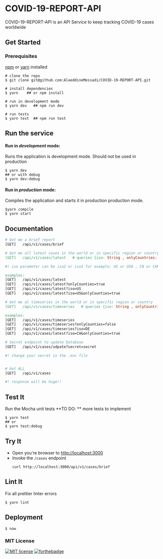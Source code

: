# COVID-19-REPORT-API

COVID-19-REPORT-API is an API Service to keep tracking  COVID-19 cases worldwide

[Preview]:https://covid-19-report-api.now.sh/	"Production link"


## Get Started

### Prerequisites
 [npm](https://www.npmjs.com/get-npm) or [yarn](https://yarnpkg.com/en/docs/install) installed

```shell
# clone the repo
$ git clone git@github.com:AlaeddineMessadi/COVID-19-REPORT-API.git

# install dependencies
$ yarn    ## or npm install

# run in development mode
$ yarn dev   ## npm run dev

# run tests
$ yarn test  ## npm run test
```



## Run the service
#### Run in *development* mode:
Runs the application is development mode. Should not be used in production

```shell
$ yarn dev
## or with debug
$ yarn dev:debug
```

#### Run in *production* mode:

Compiles the application and starts it in production production mode.

```shell
$yarn compile
$ yarn start
```

## Documentation



```makefile
# Get me a brief report
[GET]   /api/v1/cases/brief

# Get me all latest cases in the world or in specific region or country
[GET]   /api/v1/cases/latest   # queries {iso: String , onlyCountries: Boolean}

#! iso parameter can be iso2 or iso3 for example: US or USA , CN or CHN

examples:
[GET]   /api/v1/cases/latest
[GET]   /api/v1/cases/latest?onlyCounties=true
[GET]   /api/v1/cases/latest?iso=US
[GET]   /api/v1/cases/latest?iso=US&onlyCounties=true

# Get me al timeseries in the world or in specific region or country
[GET]   /api/v1/cases/timeseries   # queries {iso: String , onlyCountries: Boolean}

examples:
[GET]   /api/v1/cases/timeseries
[GET]   /api/v1/cases/timeseries?onlyCounties=false
[GET]   /api/v1/cases/timeseries?iso=DE
[GET]   /api/v1/cases/latest?iso=CH&onlyCounties=true

# Secret endpoint to update Database
[GET]   /api/v1/cases/udpate?secret=secret

#! change your secret in the .env file


# Get ALL 
[GET]   /api/v1/cases

#! response will be huge!! 
```

## Test It

Run the Mocha unit tests  **TO DO: ** more tests to implement

```shell
$ yarn test
## or
$ yarn test:debug
```

## Try It
* Open you're browser to [http://localhost:3000](http://localhost:3000)
* Invoke the `/cases` endpoint 
  ```shell
  curl http://localhost:3000/api/v1/cases/brief
  ```

## Lint It

Fix all prettier linter errors

```shell
$ yarn lint
```

## Deployment

```shell
$ now
```



### MIT License

[![MIT license](https://img.shields.io/badge/License-MIT-blue.svg)](https://lbesson.mit-license.org/) [![forthebadge](https://forthebadge.com/images/badges/built-with-love.svg)](https://github.com/AlaeddineMessadi)

